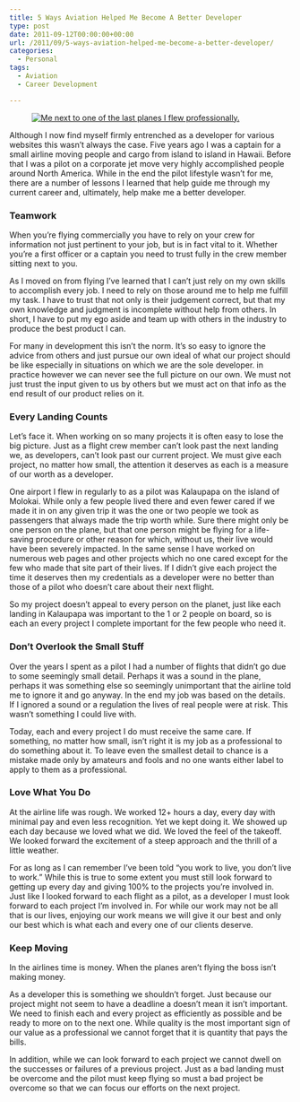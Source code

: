 ```yaml
---
title: 5 Ways Aviation Helped Me Become A Better Developer
type: post
date: 2011-09-12T00:00:00+00:00
url: /2011/09/5-ways-aviation-helped-me-become-a-better-developer/
categories:
  - Personal
tags:
  - Aviation
  - Career Development

---
```

<div class="wp-block-image">
  <figure class="aligncenter"><a href="/images/2011/09/Airline-days.jpg"><img decoding="async" src="/images/2011/09/Airline-days.jpg" alt="Me next to one of the last planes I flew professionally." class="wp-image-3113" title="Airline Days" /></a></figure>
</div>

Although I now find myself firmly entrenched as a developer for various websites this wasn’t always the case. Five years ago I was a captain for a small airline moving people and cargo from island to island in Hawaii. Before that I was a pilot on a corporate jet move very highly accomplished people around North America. While in the end the pilot lifestyle wasn’t for me, there are a number of lessons I learned that help guide me through my current career and, ultimately, help make me a better developer.

### Teamwork

When you’re flying commercially you have to rely on your crew for information not just&nbsp;pertinent&nbsp;to your job, but is in fact vital to it. Whether you’re a first officer or a captain you need to trust fully in the crew member sitting next to you.

As I moved on from flying I’ve learned that I can’t just rely on my own skills to accomplish every job. I need to rely on those around me to help me fulfill my task. I have to trust that not only is their judgement correct, but that my own knowledge and&nbsp;judgment&nbsp;is incomplete without help from others. In short, I have to put my ego aside and team up with others in the industry to produce the best product I can.

For many in development this isn’t the norm. It’s so easy to ignore the advice from others and just pursue our own ideal of what our project should be like especially in situations on which we are the sole developer. in practice however we can never see the full picture on our own. We must not just trust the input given to us by others but we must act on that info as the end result of our product&nbsp;relies&nbsp;on it.

### Every Landing Counts

Let’s face it. When working on so many projects it is often easy to lose the big picture. Just as a flight crew member can’t look past the next landing we, as developers, can’t look past our current project. We must give each project, no matter how small, the attention it deserves as each is a measure of our worth as a developer.

One airport I flew in regularly to as a pilot was Kalaupapa on the island of Molokai. While only a few people lived there and even fewer cared if we made it in on any given trip it was the one or two people we took as passengers that always made the trip worth while. Sure there might only be one person on the plane, but that one person might be flying for a life-saving procedure or other reason for which, without us, their live would have been severely impacted. In the same sense I have worked on numerous web pages and other projects which no one cared except for the few who made that site part of their lives. If I didn’t give each project the time it deserves then my credentials as a developer were no better than those of a pilot who doesn’t care about their next flight.

So my project doesn’t appeal to every person on the planet, just like each landing in Kalaupapa was important to the 1 or 2 people on board, so is each an every project I complete important for the few people who need it.

### Don’t Overlook the Small Stuff

Over the years I spent as a pilot I had a number of flights that didn’t go due to some&nbsp;seemingly&nbsp;small detail. Perhaps it was a sound in the plane, perhaps it was something else so seemingly unimportant that the airline told me to ignore it and go anyway. In the end my job was based on the details. If I ignored a sound or a regulation the lives of real people were at risk. This wasn’t something I could live with.

Today, each and every project I do must receive the same care. If something, no matter how small, isn’t right it is my job as a professional to do something about it. To leave even the smallest detail to chance is a mistake made only by&nbsp;amateurs&nbsp;and fools and no one wants either label to apply to them as a professional.

### Love What You Do

At the airline life was rough. We worked 12+ hours a day, every day with minimal pay and even less recognition. Yet we kept doing it. We showed up each day because we loved what we did. We loved the feel of the takeoff. We looked forward the excitement of a steep approach and the thrill of a little weather.

For as long as I can remember I’ve been told “you work to live, you don’t live to work.” While this is true to some extent you must still look forward to getting up every day and giving 100% to the projects you’re involved in. Just like I looked forward to each flight as a pilot, as a developer I must look forward to each project I’m involved in. For while our work may not be all that is our lives, enjoying our work means we will give it our best and only our best which is what each and every one of our clients deserve.

### Keep Moving

In the airlines time is money. When the planes aren’t flying the boss isn’t making money.

As a developer this is something we shouldn’t forget. Just because our project might not seem to have a deadline a doesn’t mean it isn’t important. We need to finish each and every project as efficiently as possible and be ready to more on to the next one. While quality is the most important sign of our value as a professional we cannot forget that it is quantity that pays the bills.

In addition, while we can look forward to each project we cannot dwell on the successes or failures of a previous project. Just as a bad landing must be overcome and the pilot must keep flying so must a bad project be overcome so that we can focus our efforts on the next project.